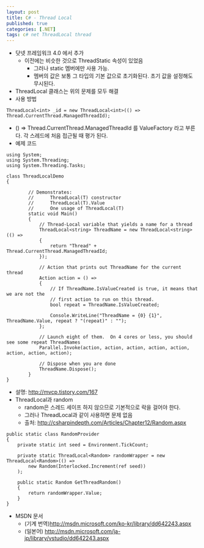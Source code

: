 ```yaml
---
layout: post
title: C# - Thread Local
published: true
categories: [.NET]
tags: c# net ThreadLocal thread
---
```

- 닷넷 프레임워크 4.0 에서 추가
    - 이전에는 비슷한 것으로 ThreadStatic 속성이 있었음
        - 그러나 static 멤버에만 사용 가능.
        - 멤버의 값은 보통 그 타입의 기본 값으로 초기화된다. 초기 값을 설정해도 무시된다.
- ThreadLocal 클래스는 위의 문제를 모두 해결  
- 사용 방법
  
```
ThreadLocal<int> _id = new ThreadLocal<int>(() => Thread.CurrentThread.ManagedThreadId);
```
  
- () => Thread.CurrentThread.ManagedThreadId 를 ValueFactory 라고 부른다. 각 스레드에 처음 접근될 때 평가 된다.
- 예제 코드
  
```
using System;
using System.Threading;
using System.Threading.Tasks;

class ThreadLocalDemo
{

        // Demonstrates:
        //      ThreadLocal(T) constructor
        //      ThreadLocal(T).Value
        //      One usage of ThreadLocal(T)
        static void Main()
        {
            // Thread-Local variable that yields a name for a thread
            ThreadLocal<string> ThreadName = new ThreadLocal<string>(() =>
            {
                return "Thread" + Thread.CurrentThread.ManagedThreadId;
            });

            // Action that prints out ThreadName for the current thread
            Action action = () =>
            {
                // If ThreadName.IsValueCreated is true, it means that we are not the
                // first action to run on this thread.
                bool repeat = ThreadName.IsValueCreated;

                Console.WriteLine("ThreadName = {0} {1}", ThreadName.Value, repeat ? "(repeat)" : "");
            };

            // Launch eight of them.  On 4 cores or less, you should see some repeat ThreadNames
            Parallel.Invoke(action, action, action, action, action, action, action, action);

            // Dispose when you are done
            ThreadName.Dispose();
        }
}
```
  
- 설명: http://mvcp.tistory.com/167
- ThreadLocal과 random
    - random은 스레드 세이프 하지 않으므로 기본적으로 락을 걸어야 한다.
    - 그러나 ThreadLocal과 같이 사용하면 문제 없음
    - 출처: http://csharpindepth.com/Articles/Chapter12/Random.aspx
  
```
public static class RandomProvider
{    
    private static int seed = Environment.TickCount;

    private static ThreadLocal<Random> randomWrapper = new ThreadLocal<Random>(() =>
        new Random(Interlocked.Increment(ref seed))
    );

    public static Random GetThreadRandom()
    {
        return randomWrapper.Value;
    }
}
```
  
- MSDN 문서
    - (기계 번역)http://msdn.microsoft.com/ko-kr/library/dd642243.aspx
    - (일본어) http://msdn.microsoft.com/ja-jp/library/vstudio/dd642243.aspx
  
